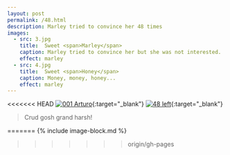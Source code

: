 ```yaml
---
layout: post
permalink: /48.html
description: Marley tried to convince her 48 times
images:
  - src: 3.jpg
    title:  Sweet <span>Marley</span>
    caption: Marley tried to convince her but she was not interested. 
    effect: marley
  - src: 4.jpg
    title:  Sweet <span>Honey</span>
    caption: Money, money, honey... 
    effect: marley 
---
```


<<<<<<< HEAD
[![001 Arturo](https://c1.staticflickr.com/1/366/19060423952_14963c0816_c.jpg)](https://www.flickr.com/photos/131440297@N08/19060423952){:target="_blank"}
[![48 left](http://farm2.staticflickr.com/1103/567229075_2cf8456f01.jpg)](http://farm2.staticflickr.com/1103/567229075_6dc09dc6da_o.jpg){:target="_blank"}


> Crud gosh grand harsh!

>

=======
{% include image-block.md %}
>>>>>>> origin/gh-pages
